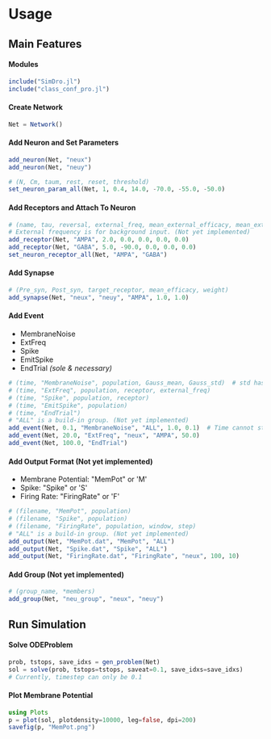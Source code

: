 Usage
=====

Main Features
--------------

#### Modules
``` julia
include("SimDro.jl")
include("class_conf_pro.jl")
```

#### Create Network
``` julia
Net = Network()
```

#### Add Neuron and Set Parameters
``` julia
add_neuron(Net, "neux")
add_neuron(Net, "neuy")

# (N, Cm, taum, rest, reset, threshold)
set_neuron_param_all(Net, 1, 0.4, 14.0, -70.0, -55.0, -50.0)
```

#### Add Receptors and Attach To Neuron
``` julia
# (name, tau, reversal, external_freq, mean_external_efficacy, mean_external_connection)
# External frequency is for background input. (Not yet implemented)
add_receptor(Net, "AMPA", 2.0, 0.0, 0.0, 0.0, 0.0)
add_receptor(Net, "GABA", 5.0, -90.0, 0.0, 0.0, 0.0)
set_neuron_receptor_all(Net, "AMPA", "GABA")
```

#### Add Synapse
``` julia
# (Pre_syn, Post_syn, target_receptor, mean_efficacy, weight)
add_synapse(Net, "neux", "neuy", "AMPA", 1.0, 1.0)
```

#### Add Event
+ MembraneNoise
+ ExtFreq
+ Spike
+ EmitSpike
+ EndTrial _(sole & necessary)_

``` julia
# (time, "MembraneNoise", population, Gauss_mean, Gauss_std)  # std hasn't been implemented well
# (time, "ExtFreq", population, receptor, external_freq)
# (time, "Spike", population, receptor)
# (time, "EmitSpike", population)
# (time, "EndTrial")
# "ALL" is a build-in group. (Not yet implemented)
add_event(Net, 0.1, "MembraneNoise", "ALL", 1.0, 0.1)  # Time cannot start from 0.0
add_event(Net, 20.0, "ExtFreq", "neux", "AMPA", 50.0)
add_event(Net, 100.0, "EndTrial")
```

#### Add Output Format (Not yet implemented)
+ Membrane Potential: "MemPot" or 'M'
+ Spike: "Spike" or 'S'
+ Firing Rate: "FiringRate" or 'F'

``` julia
# (filename, "MemPot", population)
# (filename, "Spike", population)
# (filename, "FiringRate", population, window, step)
# "ALL" is a build-in group. (Not yet implemented)
add_output(Net, "MemPot.dat", "MemPot", "ALL")
add_output(Net, "Spike.dat", "Spike", "ALL")
add_output(Net, "FiringRate.dat", "FiringRate", "neux", 100, 10)
```

#### Add Group (Not yet implemented)
``` julia
# (group_name, *members)
add_group(Net, "neu_group", "neux", "neuy")
```


Run Simulation
--------------

#### Solve ODEProblem
``` julia
prob, tstops, save_idxs = gen_problem(Net)
sol = solve(prob, tstops=tstops, saveat=0.1, save_idxs=save_idxs)
# Currently, timestep can only be 0.1
```

#### Plot Membrane Potential
```julia
using Plots
p = plot(sol, plotdensity=10000, leg=false, dpi=200)
savefig(p, "MemPot.png")
```
